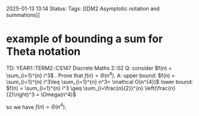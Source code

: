 2025-01-13 13:14
Status: 
Tags: [[DM2 Asymptotic notation and summations]]
# example of bounding a sum for Theta notation

TD: YEAR1::TERM2::CS147 Discrete Maths 2::02
Q: consider $f(n) = \sum_{i=1}^{n} i^3$ . Prove that $f(n) = Θ(n^4 )$.
A: upper bound:
$f(n) = \sum_{i=1}^{n} i^3\leq \sum_{i=1}^{n} n^3= \mathcal O(n^{4})$
lower bound:
$f(n) = \sum_{i=1}^{n} i^3 \geq \sum_{i=\frac{n}{2}}^{n} \left(\frac{n}{2}\right)^3 = \Omega(n^4)$
<!--ID: 1736775700882-->


so we have $f(n) = Θ(n^4 )$.